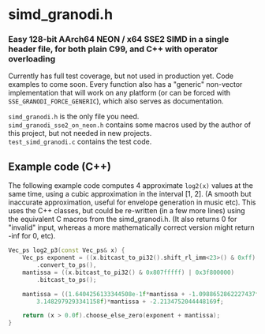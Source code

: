 # simd_granodi.h

### Easy 128-bit AArch64 NEON / x64 SSE2 SIMD in a single header file, for both plain C99, and C++ with operator overloading

Currently has full test coverage, but not used in production yet. Code examples to come soon. Every function also has a "generic" non-vector implementation that will work on any platform (or can be forced with `SSE_GRANODI_FORCE_GENERIC`), which also serves as documentation.

`simd_granodi.h` is the only file you need.  
`simd_granodi_sse2_on_neon.h` contains some macros used by the author of this project, but not needed in new projects.  
`test_simd_granodi.c` contains the test code.  

## Example code (C++)

The following example code computes 4 approximate `log2(x)` values at the same time, using a cubic approximation in the interval [1, 2]. (A smooth but inaccurate approximation, useful for envelope generation in music etc). This uses the C++ classes, but could be re-written (in a few more lines) using the equivalent C macros from the simd_granodi.h. (It also returns 0 for "invalid" input, whereas a more mathematically correct version might return -inf for 0, etc).

```cpp
Vec_ps log2_p3(const Vec_ps& x) {
    Vec_ps exponent = ((x.bitcast_to_pi32().shift_rl_imm<23>() & 0xff) - 127)
        .convert_to_ps(),
    mantissa = ((x.bitcast_to_pi32() & 0x807fffff) | 0x3f800000)
        .bitcast_to_ps();

    mantissa = ((1.6404256133344508e-1f*mantissa + -1.0988652862227437f)*mantissa +
        3.1482979293341158f)*mantissa + -2.2134752044448169f;

    return (x > 0.0f).choose_else_zero(exponent + mantissa);
}
```
